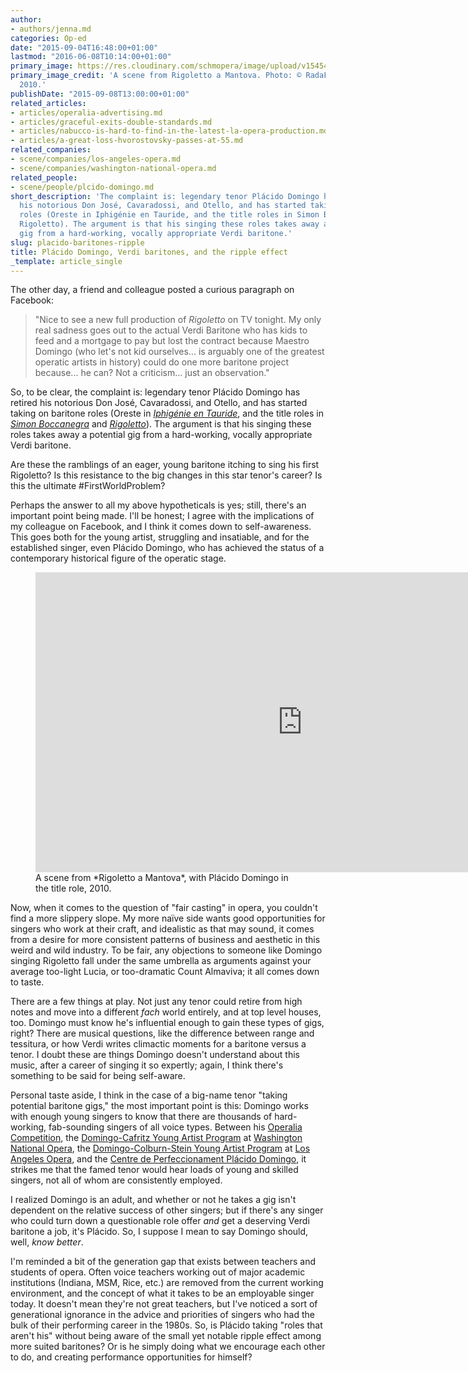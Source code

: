 ```yaml
---
author:
- authors/jenna.md
categories: Op-ed
date: "2015-09-04T16:48:00+01:00"
lastmod: "2016-06-08T10:14:00+01:00"
primary_image: https://res.cloudinary.com/schmopera/image/upload/v1545409169/media/webhook-uploads/1441388095638/DomingoRigolettoSquare.jpg.jpg
primary_image_credit: 'A scene from Rigoletto a Mantova. Photo: © RadaFilm/C. Gigliotti,
  2010.'
publishDate: "2015-09-08T13:00:00+01:00"
related_articles:
- articles/operalia-advertising.md
- articles/graceful-exits-double-standards.md
- articles/nabucco-is-hard-to-find-in-the-latest-la-opera-production.md
- articles/a-great-loss-hvorostovsky-passes-at-55.md
related_companies:
- scene/companies/los-angeles-opera.md
- scene/companies/washington-national-opera.md
related_people:
- scene/people/plcido-domingo.md
short_description: 'The complaint is: legendary tenor Plácido Domingo has retired
  his notorious Don José, Cavaradossi, and Otello, and has started taking on baritone
  roles (Oreste in Iphigénie en Tauride, and the title roles in Simon Boccanegra and
  Rigoletto). The argument is that his singing these roles takes away a potential
  gig from a hard-working, vocally appropriate Verdi baritone.'
slug: placido-baritones-ripple
title: Plácido Domingo, Verdi baritones, and the ripple effect
_template: article_single
---
```


The other day, a friend and colleague posted a curious paragraph on Facebook:

>"Nice to see a new full production of *Rigoletto* on TV tonight. My only real sadness goes out to the actual Verdi Baritone who has kids to feed and a mortgage to pay but lost the contract because Maestro Domingo (who let's not kid ourselves... is arguably one of the greatest operatic artists in history) could do one more baritone project because... he can? Not a criticism... just an observation."

So, to be clear, the complaint is: legendary tenor Plácido Domingo has retired his notorious Don José, Cavaradossi, and Otello, and has started taking on baritone roles (Oreste in [*Iphigénie en Tauride*](http://www.nytimes.com/2011/02/14/arts/music/14iphi.html), and the title roles in [*Simon Boccanegra*](http://www.nytimes.com/2010/01/20/arts/music/20simon.html) and [*Rigoletto*](https://www.youtube.com/watch?v=Zun2x42BY1Y)). The argument is that his singing these roles takes away a potential gig from a hard-working, vocally appropriate Verdi baritone.

Are these the ramblings of an eager, young baritone itching to sing his first Rigoletto? Is this resistance to the big changes in this star tenor's career? Is this the ultimate #FirstWorldProblem?

Perhaps the answer to all my above hypotheticals is yes; still, there's an important point being made. I'll be honest; I agree with the implications of my colleague on Facebook, and I think it comes down to self-awareness. This goes both for the young artist, struggling and insatiable, and for the established singer, even Plácido Domingo, who has achieved the status of a contemporary historical figure of the operatic stage.

<figure data-type="video">
<iframe width="854" height="480" src="https://www.youtube.com/embed/Zun2x42BY1Y" frameborder="0" allowfullscreen></iframe>
<figcaption>A scene from *Rigoletto a Mantova*, with Plácido Domingo in the title role, 2010.</figcaption>
</figure>

Now, when it comes to the question of "fair casting" in opera, you couldn't find a more slippery slope. My more naïve side wants good opportunities for singers who work at their craft, and idealistic as that may sound, it comes from a desire for more consistent patterns of business and aesthetic in this weird and wild industry. To be fair, any objections to someone like Domingo singing Rigoletto fall under the same umbrella as arguments against your average too-light Lucia, or too-dramatic Count Almaviva; it all comes down to taste.

There are a few things at play. Not just any tenor could retire from high notes and move into a different *fach* world entirely, and at top level houses, too. Domingo must know he's influential enough to gain these types of gigs, right? There are musical questions, like the difference between range and tessitura, or how Verdi writes climactic moments for a baritone versus a tenor. I doubt these are things Domingo doesn't understand about this music, after a career of singing it so expertly; again, I think there's something to be said for being self-aware.

Personal taste aside, I think in the case of a big-name tenor "taking potential baritone gigs," the most important point is this: Domingo works with enough young singers to know that there are thousands of hard-working, fab-sounding singers of all voice types. Between his [Operalia Competition](http://www.operaliacompetition.org/placido), the [Domingo-Cafritz Young Artist Program](http://www.kennedy-center.org/wno/edu/dcyap/) at [Washington National Opera](/scene/companies/washington-national-opera/), the [Domingo-Colburn-Stein Young Artist Program](http://www.laopera.org/company/yap/) at [Los Angeles Opera](/scene/companies/los-angeles-opera/), and the [Centre de Perfeccionament Plácido Domingo](http://www.lesarts.com/Palau/CentredePerfeccionament/Presentation/seccion=1223&idioma=en_GB.do), it strikes me that the famed tenor would hear loads of young and skilled singers, not all of whom are consistently employed. 

I realized Domingo is an adult, and whether or not he takes a gig isn't dependent on the relative success of other singers; but if there's any singer who could turn down a questionable role offer *and* get a deserving Verdi baritone a job, it's Plácido. So, I suppose I mean to say Domingo should, well, *know better*.

I'm reminded a bit of the generation gap that exists between teachers and students of opera. Often voice teachers working out of major academic institutions (Indiana, MSM, Rice, etc.) are removed from the current working environment, and the concept of what it takes to be an employable singer today. It doesn't mean they're not great teachers, but I've noticed a sort of generational ignorance in the advice and priorities of singers who had the bulk of their performing career in the 1980s. So, is Plácido taking "roles that aren't his" without being aware of the small yet notable ripple effect among more suited baritones? Or is he simply doing what we encourage each other to do, and creating performance opportunities for himself?
